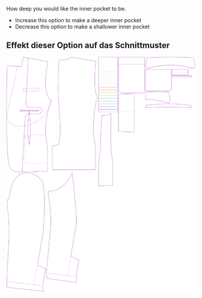 How deep you would like the inner pocket to be.

-   Increase this option to make a deeper inner pocket
-   Decrease this option to make a shallower inner pocket

## Effekt dieser Option auf das Schnittmuster

![This image shows the effect of this option by superimposing several variants that have a different value for this option](jaeger_innerpocketdepth_sample.svg "Effect of this option on the pattern")
